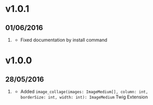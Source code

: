 # v1.0.1
## 01/06/2016

1. [](#bugfix)
    * Fixed documentation by install command

# v1.0.0
## 28/05/2016

1. [](#new)
    * Added `image_collage(images: ImageMedium[], column: int, borderSize: int, width: int): ImageMedium` Twig Extension
